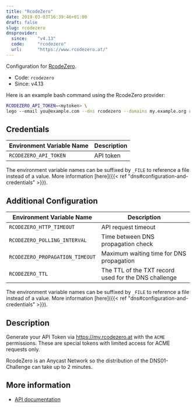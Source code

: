 ```yaml
---
title: "RcodeZero"
date: 2019-03-03T16:39:46+01:00
draft: false
slug: rcodezero
dnsprovider:
  since:    "v4.13"
  code:     "rcodezero"
  url:      "https://www.rcodezero.at/"
---
```


<!-- THIS DOCUMENTATION IS AUTO-GENERATED. PLEASE DO NOT EDIT. -->
<!-- providers/dns/rcodezero/rcodezero.toml -->
<!-- THIS DOCUMENTATION IS AUTO-GENERATED. PLEASE DO NOT EDIT. -->


Configuration for [RcodeZero](https://www.rcodezero.at/).


<!--more-->

- Code: `rcodezero`
- Since: v4.13


Here is an example bash command using the RcodeZero provider:

```bash
RCODEZERO_API_TOKEN=<mytoken> \
lego --email you@example.com --dns rcodezero --domains my.example.org run
```




## Credentials

| Environment Variable Name | Description |
|-----------------------|-------------|
| `RCODEZERO_API_TOKEN` | API token |

The environment variable names can be suffixed by `_FILE` to reference a file instead of a value.
More information [here]({{< ref "dns#configuration-and-credentials" >}}).


## Additional Configuration

| Environment Variable Name | Description |
|--------------------------------|-------------|
| `RCODEZERO_HTTP_TIMEOUT` | API request timeout |
| `RCODEZERO_POLLING_INTERVAL` | Time between DNS propagation check |
| `RCODEZERO_PROPAGATION_TIMEOUT` | Maximum waiting time for DNS propagation |
| `RCODEZERO_TTL` | The TTL of the TXT record used for the DNS challenge |

The environment variable names can be suffixed by `_FILE` to reference a file instead of a value.
More information [here]({{< ref "dns#configuration-and-credentials" >}}).

## Description

Generate your API Token via https://my.rcodezero.at with the `ACME` permissions.
These are special tokens with limited access for ACME requests only.

RcodeZero is an Anycast Network so the distribution of the DNS01-Challenge can take up to 2 minutes.




## More information

- [API documentation](https://my.rcodezero.at/openapi)

<!-- THIS DOCUMENTATION IS AUTO-GENERATED. PLEASE DO NOT EDIT. -->
<!-- providers/dns/rcodezero/rcodezero.toml -->
<!-- THIS DOCUMENTATION IS AUTO-GENERATED. PLEASE DO NOT EDIT. -->
